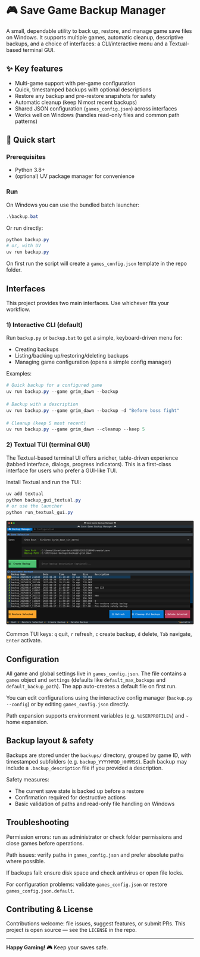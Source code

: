 # 🎮 Save Game Backup Manager

A small, dependable utility to back up, restore, and manage game save files on Windows. It supports multiple games, automatic cleanup, descriptive backups, and a choice of interfaces: a CLI/interactive menu and a Textual-based terminal GUI.

## ✨ Key features

- Multi-game support with per-game configuration
- Quick, timestamped backups with optional descriptions
- Restore any backup and pre-restore snapshots for safety
- Automatic cleanup (keep N most recent backups)
- Shared JSON configuration (`games_config.json`) across interfaces
- Works well on Windows (handles read-only files and common path patterns)

## 🚀 Quick start

### Prerequisites

- Python 3.8+
- (optional) UV package manager for convenience

### Run

On Windows you can use the bundled batch launcher:

```powershell
.\backup.bat
```

Or run directly:

```powershell
python backup.py
# or, with UV
uv run backup.py
```

On first run the script will create a `games_config.json` template in the repo folder.

## Interfaces

This project provides two main interfaces. Use whichever fits your workflow.

### 1) Interactive CLI (default)

Run `backup.py` or `backup.bat` to get a simple, keyboard-driven menu for:

- Creating backups
- Listing/backing up/restoring/deleting backups
- Managing game configuration (opens a simple config manager)

Examples:

```powershell
# Quick backup for a configured game
uv run backup.py --game grim_dawn --backup

# Backup with a description
uv run backup.py --game grim_dawn --backup -d "Before boss fight"

# Cleanup (keep 5 most recent)
uv run backup.py --game grim_dawn --cleanup --keep 5
```

### 2) Textual TUI (terminal GUI)

The Textual-based terminal UI offers a richer, table-driven experience (tabbed interface, dialogs, progress indicators). This is a first-class interface for users who prefer a GUI-like TUI.

Install Textual and run the TUI:

```powershell
uv add textual
python backup_gui_textual.py
# or use the launcher
python run_textual_gui.py
```

![Textual TUI screenshot](docs/screenshot-1.svg)

Common TUI keys: `q` quit, `r` refresh, `c` create backup, `d` delete, `Tab` navigate, `Enter` activate.

## Configuration

All game and global settings live in `games_config.json`. The file contains a `games` object and `settings` (defaults like `default_max_backups` and `default_backup_path`). The app auto-creates a default file on first run.

You can edit configurations using the interactive config manager (`backup.py --config`) or by editing `games_config.json` directly.

Path expansion supports environment variables (e.g. `%USERPROFILE%`) and `~` home expansion.

## Backup layout & safety

Backups are stored under the `backups/` directory, grouped by game ID, with timestamped subfolders (e.g. `backup_YYYYMMDD_HHMMSS`). Each backup may include a `.backup_description` file if you provided a description.

Safety measures:

- The current save state is backed up before a restore
- Confirmation required for destructive actions
- Basic validation of paths and read-only file handling on Windows


## Troubleshooting

Permission errors: run as administrator or check folder permissions and close games before operations.

Path issues: verify paths in `games_config.json` and prefer absolute paths where possible.

If backups fail: ensure disk space and check antivirus or open file locks.

For configuration problems: validate `games_config.json` or restore `games_config.json.default`.

## Contributing & License

Contributions welcome: file issues, suggest features, or submit PRs. This project is open source — see the `LICENSE` in the repo.

---

**Happy Gaming! 🎮** Keep your saves safe.
